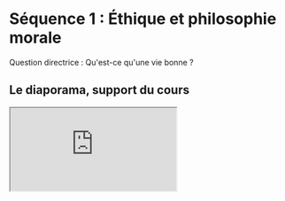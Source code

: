 # Séquence 1 : Éthique et philosophie morale

Question directrice : Qu'est-ce qu'une vie bonne ?

## Le diaporama, support du cours

<iframe src="https://eyssette.github.io/marp-slides/slides/2021-2022/sequence1-éthique-et-philosophie-morale.html"></iframe>

<!-- ## Schéma récapitulatif

![](https://raw.githubusercontent.com/eyssette/graphviz-examples/master/diagram/sequence1-ethique-et-morale-plan.dot.svg) -->